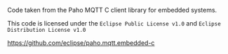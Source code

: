 Code taken from the Paho MQTT C client library for embedded systems.

This code is licensed under the `Eclipse Public License v1.0` and `Eclipse Distribution License v1.0`

https://github.com/eclipse/paho.mqtt.embedded-c